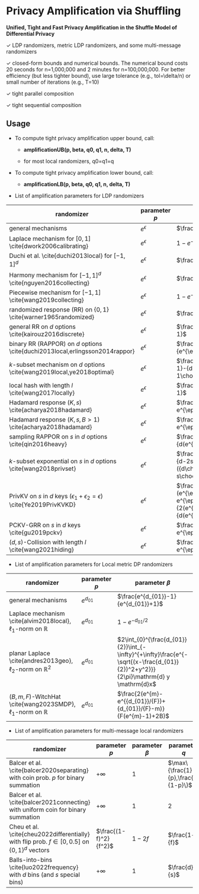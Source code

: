 # Privacy Amplification via Shuffling

**Unified, Tight and Fast Privacy Amplification in the Shuffle Model of Differential Privacy**

&check; LDP randomizers, metric LDP randomizers, and some multi-message randomizers

&check; closed-form bounds and numerical bounds. The numerical bound costs 20 seconds for n=1,000,000 and 2 minutes for n=100,000,000. For better efficiency (but less tighter bound), use large tolerance (e.g., tol=\delta/n) or small number of iterations (e.g., T=10) 

&check; tight parallel composition

&check; tight sequential composition 

## Usage

- To compute tight privacy amplification upper bound, call:

    - **amplificationUB(p, beta, q0, q1, n, delta, T)**

    - for most local randomizers, q0=q1=q


- To compute tight privacy amplification lower bound, call:

    - **amplificationLB(p, beta, q0, q1, n, delta, T)**
    
    
    
   
- List of amplification parameters for LDP randomizers



| **randomizer**                                                           | **parameter $p$** | **parameter $\beta$**                                                                                                                                  | **parameter $q$** |
|------------------------------------------------------------------------------------|-----------------------------|------------------------------------------------------------------------------------------------------------------------------------------------------------------|-----------------------------|
| general mechanisms                                                                 | $e^{\epsilon}$              | $\frac{e^{\epsilon}-1}{e^{\epsilon}+1}$                                                                                                                          | $e^{\epsilon}$              |
| Laplace mechanism for $[0,1]$ \cite{dwork2006calibrating}                          | $e^{\epsilon}$              | $1-e^{-\epsilon/2}$                                                                                                                                              | $e^{\epsilon}$              |
| Duchi et al. \cite{duchi2013local}  for $[-1,1]^d$                        | $e^{\epsilon}$              | $\frac{e^{\epsilon}-1}{e^{\epsilon}+1}$                                                                                                                          | $e^{\epsilon}$              |
| Harmony mechanism for $[-1,1]^d$ \cite{nguyen2016collecting}                       | $e^{\epsilon}$              | $\frac{e^{\epsilon}-1}{e^{\epsilon}+1}$                                                                                                                          | $e^{\epsilon}$              |
| Piecewise mechanism for $[-1,1]$ \cite{wang2019collecting}                         | $e^{\epsilon}$              | $1-e^{-\epsilon/2}$                                                                                                                                              | $e^{\epsilon}$              |
| randomized response (RR) on $\{0,1\}$ \cite{warner1965randomized}                  | $e^{\epsilon}$              | $\frac{e^{\epsilon}-1}{e^{\epsilon}+1}$                                                                                                                          | $e^{\epsilon}$              |
| general RR on $d$ options \cite{kairouz2016discrete}                               | $e^{\epsilon}$              | $\frac{e^{\epsilon}-1}{e^{\epsilon}+d-1}$                                                                                                                        | $e^{\epsilon}$              |
| binary RR (RAPPOR) on $d$ options \cite{duchi2013local,erlingsson2014rappor}       | $e^{\epsilon}$              | $\frac{e^{\epsilon/2}-1}{e^{\epsilon/2}+1}$                                                                                                                      | $e^{\epsilon}$              |
| $k$-subset mechanism on $d$ options \cite{wang2019local,ye2018optimal}             | $e^{\epsilon}$              | $\frac{(e^{\epsilon}-1)({d-1\choose k-1}-{d-2\choose k-2})}{e^{\epsilon}{d-1\choose k-1}+{d-1\choose k}}$                                                        | $e^{\epsilon}$              |
| local hash with length $l$ \cite{wang2017locally}                                  | $e^{\epsilon}$              | $\frac{e^{\epsilon}-1}{e^{\epsilon}+l-1}$                                                                                                                        | $e^{\epsilon}$              |
| Hadamard response $(K,s)$ \cite{acharya2018hadamard}                               | $e^{\epsilon}$              | $\frac{s(e^{\epsilon}-1)/2}{s e^{\epsilon}+K-s}$                                                                                                                 | $e^{\epsilon}$              |
| Hadamard response $(K,s,B>1)$ \cite{acharya2018hadamard}                           | $e^{\epsilon}$              | $\frac{s(e^{\epsilon}-1)}{s e^{\epsilon}+K-s}$                                                                                                                   | $e^{\epsilon}$              |
| sampling RAPPOR on $s$ in $d$ options \cite{qin2016heavy}                          | $e^{\epsilon}$              | $\frac{s(e^{\epsilon/2}-1)}{d(e^{\epsilon/2}+1)}$                                                                                                                | $e^{\epsilon}$              |
| $k$-subset exponential on $s$ in $d$ options \cite{wang2018privset}                | $e^{\epsilon}$              | $\frac{(e^{\epsilon}-1)({d-s\choose k}-{d-2s\choose k})}{e^{\epsilon}({d\choose k}-{d-s\choose k})+{d-s\choose k}}$                                              | $e^{\epsilon}$              |
| PrivKV on $s$ in $d$ keys ($\epsilon_1+\epsilon_2=\epsilon$) \cite{Ye2019PrivKVKD} | $e^{\epsilon}$              | $\frac{2s\max\{\frac{e^{\epsilon_1}(e^{\epsilon_2}-1)}{e^{\epsilon_2}+1}, e^{\epsilon_1}-1+\frac{e^{\epsilon_2}-1}{2(e^{\epsilon_2}+1)}\}}{d(e^{\epsilon_1}+1)}$ | $e^{\epsilon}$              |
| PCKV-GRR on $s$ in $d$ keys \cite{gu2019pckv}                                      | $e^{\epsilon}$              | $\frac{s(e^{\epsilon}-1)}{s e^{\epsilon}+2d-s}$                                                                                                                  | $e^{\epsilon}$              |
| $(d,s)$-Collision with length $l$ \cite{wang2021hiding}                            | $e^{\epsilon}$              | $\frac{\min\{s,l-s\}(e^{\epsilon}-1)}{s e^{\epsilon}+l-s}$                                                                                                       | $e^{\epsilon}$              |


- List of amplification parameters for Local metric DP randomizers

| **randomizer**                                               | **parameter $p$** | **parameter $\beta$**                                                                                                   | **parameter $q$** |
|------------------------------------------------------------------------|-----------------------------|-----------------------------------------------------------------------------------------------------------------------------------|-----------------------------|
| general mechanisms                                                     | $e^{d_{01}}$                | $\frac{e^{d_{01}}-1}{e^{d_{01}}+1}$                                                                                               | $e^{d_{max}}$               |
| Laplace mechanism \cite{alvim2018local}, $\ell_1$-norm on $\mathbb{R}$ | $e^{d_{01}}$                | $1-e^{-d_{01}/2}$                                                                                                                 | $e^{d_{max}}$               |
| planar Laplace \cite{andres2013geo}, $\ell_2$-norm on $\mathbb{R}^2$   | $e^{d_{01}}$                | $2\int_{0}^{\frac{d_{01}}{2}}\int_{-\infty}^{+\infty}\frac{e^{-\sqrt{(x-\frac{d_{01}}{2})^2+y^2}}}{2\pi}\mathrm{d} y \mathrm{d}x$ | $e^{d_{max}}$               |
| $(B,m,F)$-WitchHat \cite{wang2023SMDP}, $\ell_1$-norm on $\mathbb{R}$  | $e^{d_{01}}$                | $\frac{2(e^{m}-e^{{d_{01}}/{F}}+{d_{01}}/{F}-m)}{F(e^{m}-1)+2B}$                                                                  | $e^{d_{max}}$               |



- List of amplification parameters for multi-message local randomizers

| **randomizer**                                                                                 | **parameter $p$** | **parameter $\beta$** | **parameter $q$** |
|----------------------------------------------------------------------------------------------------------|-----------------------------|---------------------------------|-----------------------------|
| Balcer et al. \cite{balcer2020separating} with coin prob. $p$ for binary summation             | $+\infty$          | $1$  |  $\max\{\frac{1}{p},\frac{1}{1-p}\}$ |
| Balcer et al. \cite{balcer2021connecting} with uniform coin for binary summation               | $+\infty$          | $1$  |  $2$ |
| Cheu et al. \cite{cheu2022differentially} with flip prob. $f\in [0,0.5]$ on $\{0,1\}^d$ vectors | $\frac{(1-f)^2}{f^2}$       | $1-2f$                          | $\frac{1-f}{f}$             |
| Balls-into-bins \cite{luo2022frequency} with $d$ bins (and $s$ special bins)                             | $+\infty$                   | $1$                             | $\frac{d}{s}$               |


